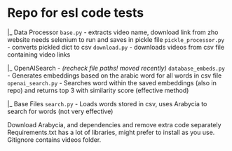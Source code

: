 # Repo for esl code tests

|_ Data Processor
    `base.py` - extracts video name, download link from zho website needs selenium to run and saves in pickle file
    `pickle_processor.py` - converts pickled dict to csv
    `download.py` - downloads videos from csv file containing video links

|_ OpenAISearch - *(recheck file paths! moved recently)*
    `database_embeds.py` - Generates embeddings based on the arabic word for all words in csv file
    `openai_search.py` - Searches word within the saved embeddings (also in repo) and returns top 3 with similarity score (effective method)

|_ Base Files
    `search.py` - Loads words stored in csv, uses Arabycia to search for words (not very effective)

Download Arabycia, and dependencies and remove extra code separately
Requirements.txt has a lot of libraries, might prefer to install as you use. Gitignore contains videos folder.
